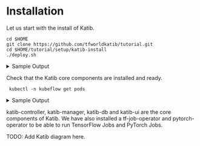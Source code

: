# Installation



Let us start with the install of Katib.
```
cd $HOME
git clone https://github.com/tfworldkatib/tutorial.git
cd $HOME/tutorial/setup/katib-install
./deploy.sh
```

<details>
<summary>
 Sample Output
 </summary>
 + kubectl apply -f v1alpha3
namespace/kubeflow created
+ kubectl apply -f v1alpha3/katib-controller
customresourcedefinition.apiextensions.k8s.io/experiments.kubeflow.org created
customresourcedefinition.apiextensions.k8s.io/suggestions.kubeflow.org created
customresourcedefinition.apiextensions.k8s.io/trials.kubeflow.org created
configmap/katib-config created
deployment.apps/katib-controller created
clusterrole.rbac.authorization.k8s.io/katib-controller created
serviceaccount/katib-controller created
clusterrolebinding.rbac.authorization.k8s.io/katib-controller created
secret/katib-controller created
service/katib-controller created
configmap/trial-template created
+ kubectl apply -f v1alpha3/manager
deployment.extensions/katib-manager created
service/katib-manager created
+ kubectl apply -f v1alpha3/pv
persistentvolume/katib-mysql created
persistentvolumeclaim/katib-mysql created
+ kubectl apply -f v1alpha3/db
deployment.extensions/katib-db created
secret/katib-db-secrets created
service/katib-db created
+ kubectl apply -f v1alpha3/ui
deployment.extensions/katib-ui created
clusterrole.rbac.authorization.k8s.io/katib-ui created
serviceaccount/katib-ui created
clusterrolebinding.rbac.authorization.k8s.io/katib-ui created
service/katib-ui created
+ kubectl apply -f tf-job
customresourcedefinition.apiextensions.k8s.io/tfjobs.kubeflow.org created
serviceaccount/tf-job-dashboard created
serviceaccount/tf-job-operator created
clusterrole.rbac.authorization.k8s.io/kubeflow-tfjobs-admin created
clusterrole.rbac.authorization.k8s.io/kubeflow-tfjobs-edit created
clusterrole.rbac.authorization.k8s.io/kubeflow-tfjobs-view created
clusterrole.rbac.authorization.k8s.io/tf-job-operator created
clusterrolebinding.rbac.authorization.k8s.io/tf-job-operator created
service/tf-job-operator created
deployment.apps/tf-job-operator created
+ kubectl apply -f pytorch
customresourcedefinition.apiextensions.k8s.io/pytorchjobs.kubeflow.org created
serviceaccount/pytorch-operator created
clusterrole.rbac.authorization.k8s.io/kubeflow-pytorchjobs-admin created
clusterrole.rbac.authorization.k8s.io/kubeflow-pytorchjobs-edit created
clusterrole.rbac.authorization.k8s.io/kubeflow-pytorchjobs-view created
clusterrole.rbac.authorization.k8s.io/pytorch-operator created
clusterrolebinding.rbac.authorization.k8s.io/pytorch-operator created
service/pytorch-operator created
deployment.apps/pytorch-operator created
 </details>

Check that the Katib core components are installed and ready.
```
 kubectl -n kubeflow get pods
 ```

<details>
<summary>
 Sample Output
 </summary>
 
NAME                                READY   STATUS    RESTARTS   AGE
katib-controller-7665868558-nfghw   1/1     Running   1          80s
katib-db-594756f779-dxttq           1/1     Running   0          81s
katib-manager-769b7bcbfb-7vvgx      1/1     Running   0          81s
katib-ui-854969c97-tl4wg            1/1     Running   0          79s
pytorch-operator-794899d49b-ww59g   1/1     Running   0          79s
tf-job-operator-7b589f5f5f-fpr2p    1/1     Running   0          80s
</details>

katib-controller, katib-manager, katib-db and katib-ui are the core components of Katib.
We have also installed a tf-job-operator and pytorch-operator to be able to run TensorFlow Jobs and PyTorch Jobs.

TODO: Add Katib diagram here.